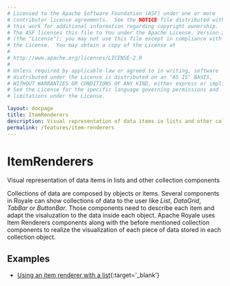 ```yaml
---
# Licensed to the Apache Software Foundation (ASF) under one or more
# contributor license agreements.  See the NOTICE file distributed with
# this work for additional information regarding copyright ownership.
# The ASF licenses this file to You under the Apache License, Version 2.0
# (the "License"); you may not use this file except in compliance with
# the License.  You may obtain a copy of the License at
# 
# http://www.apache.org/licenses/LICENSE-2.0
# 
# Unless required by applicable law or agreed to in writing, software
# distributed under the License is distributed on an "AS IS" BASIS,
# WITHOUT WARRANTIES OR CONDITIONS OF ANY KIND, either express or implied.
# See the License for the specific language governing permissions and
# limitations under the License.

layout: docpage
title: ItemRenderers
description: Visual representation of data items in lists and other collection components
permalink: /features/item-renderers
---
```


# ItemRenderers

Visual representation of data items in lists and other collection components

Collections of data are composed by objects or items. Several components in Royale can show collections of data to the user like _List_, _DataGrid_, _TabBar_ or _ButtonBar_. Those components need to describe each item and adapt the visaluzation to the data inside each object. Apache Royale uses Item Renderers components along with the before mentioned collection components to realize the visualization of each piece of data stored in each collection object.

## Examples

- [Using an item renderer with a list](https://royale.apache.org/using-an-item-renderer-with-a-list){:target='_blank'}
